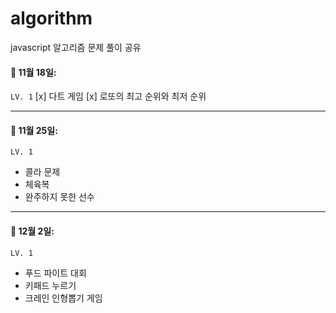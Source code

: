 # algorithm
javascript 알고리즘 문제 풀이 공유

#### 🔖 11월 18일: 
`LV. 1`
[x] 다트 게임
[x] 로또의 최고 순위와 최저 순위

---

#### 🔖 11월 25일: 
`LV. 1`
- 콜라 문제
- 체육복
- 완주하지 못한 선수

---

#### 🔖 12월 2일: 
`LV. 1`
- 푸드 파이트 대회
- 키패드 누르기
- 크레인 인형뽑기 게임
